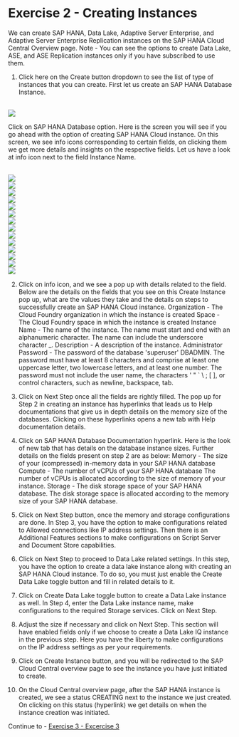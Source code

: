 # Exercise 2 - Creating Instances

We can create SAP HANA, Data Lake, Adaptive Server Enterprise, and Adaptive Server Enterprise Replication instances on the SAP HANA Cloud Central Overview page.
Note - You can see the options to create Data Lake, ASE, and ASE Replication instances only if you have subscribed to use them.

1. Click here on the Create button dropdown to see the list of type of instances that you can create. First let us create an SAP HANA Database Instance. 

<br>![](/exercises/ex2/images/1.png)

Click on SAP HANA Database option. Here is the screen you will see if you go ahead with the option of creating SAP HANA Cloud instance. On this screen, we see info icons corresponding to certain fields, on clicking them we get more details and insights on the respective fields. Let us have a look at info icon next to the field Instance Name.

<br>![](/exercises/ex2/images/2.png)
<br>![](/exercises/ex2/images/3.png)
<br>![](/exercises/ex2/images/4.png)
<br>![](/exercises/ex2/images/5.png)
<br>![](/exercises/ex2/images/6.png)
<br>![](/exercises/ex2/images/7.png)
<br>![](/exercises/ex2/images/8.png)
<br>![](/exercises/ex2/images/9.png)
<br>![](/exercises/ex2/images/10.png)
<br>![](/exercises/ex2/images/11.png)
<br>![](/exercises/ex2/images/12.png)
<br>![](/exercises/ex2/images/13.png)
<br>![](/exercises/ex2/images/14.png)
<br>![](/exercises/ex2/images/15.png)

2. Click on info icon, and we see a pop up with details related to the field.   
Below are the details on the fields that you see on this Create Instance pop up, what are the values they take and the details on steps to successfully create an SAP HANA Cloud instance.
Organization - The Cloud Foundry organization in which the instance is created
Space - The Cloud Foundry space in which the instance is created
Instance Name - The name of the instance. The name must start and end with an alphanumeric character. The name can include the underscore character _.
Description - A description of the instance.
Administrator Password - The password of the database 'superuser' DBADMIN. The password must have at least 8 characters and comprise at least one uppercase letter, two lowercase letters, and at least one number. The password must not include the user name, the characters ' " ` \ ; [ ], or control characters, such as newline, backspace, tab.
 

3. Click on Next Step once all the fields are rightly filled. The pop up for Step 2 in creating an instance has hyperlinks that leads us to Help documentations that give us in depth details on the memory size of the databases. Clicking on these hyperlinks opens a new tab with Help documentation details.

4. Click on SAP HANA Database Documentation hyperlink. Here is the look of new tab that has details on the database instance sizes.
Further details on the fields present on step 2 are as below:
Memory - The size of your (compressed) in-memory data in your SAP HANA database
Compute - The number of vCPUs of your SAP HANA database
The number of vCPUs is allocated according to the size of memory of your instance.
Storage - The disk storage space of your SAP HANA database.
The disk storage space is allocated according to the memory size of your SAP HANA database.

5. Click on Next Step button, once the memory and storage configurations are done. In Step 3, you have the option to make configurations related to Allowed connections like IP address settings. Then there is an Additional Features sections to make configurations on Script Server and Document Store capabilities.

6. Click on Next Step to proceed to Data Lake related settings. In this step, you have the option to create a data lake instance along with creating an SAP HANA Cloud instance. To do so, you must just enable the Create Data Lake toggle button and fill in related details to it. 

7. Click on Create Data Lake toggle button to create a Data Lake instance as well. In Step 4, enter the Data Lake instance name, make configurations to the required Storage services. Click on Next Step.

8. Adjust the size if necessary and click on Next Step. This section will have enabled fields only if we choose to create a Data Lake IQ instance in the previous step. Here you have the liberty to make configurations on the IP address settings as per your requirements.

9. Click on Create Instance button, and you will be redirected to the SAP Cloud Central overview page to see the instance you have just initiated to create.

10. On the Cloud Central overview page, after the SAP HANA instance is created, we see a status CREATING next to the instance we just created. On clicking on this status (hyperlink) we get details on when the instance creation was initiated.






Continue to - [Exercise 3 - Excercise 3 ](../ex_3/README.md)
